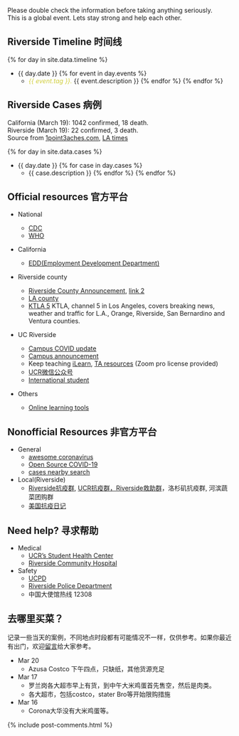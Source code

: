 Please double check the information before taking anything seriously.
<br>
This is a global event. Lets stay strong and help each other.


## Riverside Timeline 时间线
{% for day in site.data.timeline %}
* {{ day.date }}  {% for event in  day.events %}
  * <em style="color:#D0CE3B">{{ event.tag }}.</em> {{ event.description }} {% endfor %}
{% endfor %}


## Riverside Cases 病例
California (March 19): 1042 confirmed, 18 death.<br>
Riverside (March 19): 22 confirmed, 3 death.
<br>
Source from [1point3aches.com](https://coronavirus.1point3acres.com/#map), [LA times](https://www.latimes.com/projects/california-coronavirus-cases-tracking-outbreak/)


{% for day in site.data.cases %}
* {{ day.date }}  {% for case in  day.cases %}
  * {{ case.description }}  {% endfor %} {% endfor %}




## Official resources 官方平台

* National
  * [CDC](https://www.cdc.gov/coronavirus/2019-nCoV/index.html)
  * [WHO](https://www.who.int/emergencies/diseases/novel-coronavirus-2019)
* California
  * [EDD(Employment Development Department)](https://www.edd.ca.gov/about_edd/coronavirus-2019.htm)

* Riverside county
  * [Riverside County Announcement](https://www.rivcoph.org/coronavirus), [link 2](https://riversideca.gov/press/information-regarding-covid-19-coronavirus)
  * [LA county](http://www.publichealth.lacounty.gov/media/Coronavirus/)
  * [KTLA 5](https://www.youtube.com/user/KTLA/videos) KTLA, channel 5 in Los Angeles, covers breaking news, weather and traffic for L.A., Orange, Riverside, San Bernardino and Ventura counties.

* UC Riverside
  * [Campus COVID update](https://ehs.ucr.edu/coronavirus) 
  * [Campus announcement](https://insideucr.ucr.edu/announcements)
  * Keep teaching [iLearn](https://keepteaching.ucr.edu/ilearn), [TA resources](https://keepteaching.ucr.edu/ta-resources) (Zoom pro license provided)
  * [UCR微信公众号](https://open.weixin.qq.com/qr/code?username=gh_7d6f6ca60162)
  * [International student](https://international.ucr.edu/covid-19)

* Others
  * [Online learning tools](https://asuforyou.asu.edu/)
  
## Nonofficial Resources 非官方平台
* General
  * [awesome coronavirus](https://github.com/soroushchehresa/awesome-coronavirus)
  * [Open Source COVID-19](https://weileizeng.github.io/Open-Source-COVID-19/)
  * [cases nearby search](https://www.coronainusa.com/?from=groupmessage&isappinstalled=0)
* Local(Riverside)
  * [Riverside抗疫群](https://raw.githubusercontent.com/WeileiZeng/COVID-Riverside/master/assets/riverside-covid.jpeg), [UCR抗疫群，Riverside救助群](https://raw.githubusercontent.com/WeileiZeng/COVID-Riverside/master/assets/wanshiwu.jpeg)，洛杉矶抗疫群, 河滨蔬菜团购群
  * [美国抗疫日记](https://mp.weixin.qq.com/s/jrsfKU0s0OAABcPiaa-BLA)
  
## Need help? 寻求帮助
* Medical
  * [UCR’s Student Health Center](https://studenthealth.ucr.edu/)
  * [Riverside Community Hospital](https://riversidecommunityhospital.com/)
* Safety
  * [UCPD](https://police.ucr.edu/)
  * [Riverside Police Department](https://www.riversideca.gov/rpd/)
  * 中国大使馆热线 12308





## 去哪里买菜？
记录一些当天的案例，不同地点时段都有可能情况不一样，仅供参考。如果你最近有出门，欢迎[留言](https://www.weileizeng.com/news/1992/06/29/contact/)给大家参考。
* Mar 20
  * Azusa Costco 下午四点，只缺纸，其他货源充足
* Mar 17
  * 罗兰岗各大超市早上有货，到中午大米鸡蛋首先售空，然后是肉类。
  * 各大超市，包括costco，stater Bro等开始限购措施
* Mar 16
  * Corona大华没有大米鸡蛋等。


{% include post-comments.html %}
